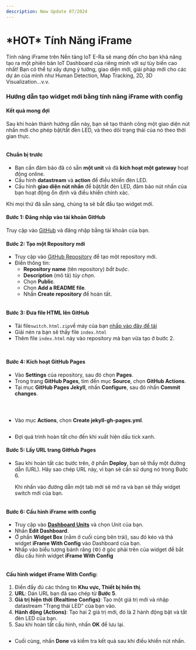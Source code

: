 ```yaml
---
description: New Update 07/2024
---
```


# \*HOT\* Tính Năng iFrame

Tính năng iFrame trên Nền tảng IoT E-Ra sẽ mang đến cho bạn khả năng tạo ra một phiên bản IoT Dashboard của riêng mình với sự tùy biến cao nhất! Bạn có thể tự xây dựng ý tưởng, giao diện mới, giải pháp mới cho các dự án của mình như Human Detection, Map Tracking, 2D, 3D Visualization...v.v.

### Hướng dẫn tạo widget mới bằng tính năng iFrame with config

#### Kết quả mong đợi

Sau khi hoàn thành hướng dẫn này, bạn sẽ tạo thành công một giao diện nút nhấn mới cho phép bật/tắt đèn LED, và theo dõi trạng thái của nó theo thời gian thực.

<figure><img src="../.gitbook/assets/Screenshot 2024-09-15 at 17.22.18.png" alt=""><figcaption></figcaption></figure>

#### Chuẩn bị trước

* Bạn cần đảm bảo đã có sẵn **một unit** và đã **kích hoạt một gateway** hoạt động online.
* Cấu hình **datastream** và **action** để điều khiển đèn LED.
* Cấu hình **giao diện nút nhấn** để bật/tắt đèn LED, đảm bảo nút nhấn của bạn hoạt động ổn định và điều khiển chính xác.

Khi mọi thứ đã sẵn sàng, chúng ta sẽ bắt đầu tạo widget mới.

#### Bước 1: Đăng nhập vào tài khoản GitHub

Truy cập vào [GitHub](https://github.com/) và đăng nhập bằng tài khoản của bạn.

#### Bước 2: Tạo một Repository mới

* Truy cập vào [GitHub Repository](https://github.com/new) để tạo một repository mới.
* Điền thông tin:
  * **Repository name** (tên repository) _bắt buộc_.&#x20;
  * **Description** (mô tả) _tùy chọn_.
  * Chọn **Public**.
  * Chọn **Add a README file**.
  * Nhấn **Create repository** để hoàn tất.

<figure><img src="../.gitbook/assets/Screenshot 2024-09-15 at 11.32.07.png" alt=""><figcaption></figcaption></figure>

#### Bước 3: Đưa file HTML lên GitHub

* Tải file`switch.html.zip`về máy của bạn [nhấp vào đây để tải](https://github.com/eoh-jsc/era-widget-switch/raw/main/switch.html.zip)
* Giải nén ra bạn sẽ thấy file `index.html`
* Thêm file `index.html` này vào repository mà bạn vừa tạo ở bước 2.

<figure><img src="../.gitbook/assets/Screenshot 2024-09-15 at 11.59.37.png" alt=""><figcaption></figcaption></figure>

<figure><img src="../.gitbook/assets/Screenshot 2024-09-15 at 13.04.52.png" alt=""><figcaption></figcaption></figure>

#### Bước 4: Kích hoạt GitHub Pages

* Vào **Settings** của repository, sau đó chọn **Pages**.
* Trong trang **GitHub Pages**, tìm đến mục **Source**, chọn **GitHub Actions**.
* Tại mục **GitHub Pages Jekyll**, nhấn **Configure**, sau đó nhấn **Commit changes**.

<figure><img src="../.gitbook/assets/Screenshot 2024-09-15 at 12.15.48.png" alt=""><figcaption></figcaption></figure>

<figure><img src="../.gitbook/assets/Screenshot 2024-09-15 at 12.21.45.png" alt=""><figcaption></figcaption></figure>

<figure><img src="../.gitbook/assets/Screenshot 2024-09-15 at 12.24.46.png" alt=""><figcaption></figcaption></figure>

* Vào mục **Actions**, chọn **Create jekyll-gh-pages.yml**.

<figure><img src="../.gitbook/assets/Screenshot 2024-09-15 at 12.29.17.png" alt=""><figcaption></figcaption></figure>

* Đợi quá trình hoàn tất cho đến khi xuất hiện dấu tick xanh.

#### Bước 5: Lấy URL trang GitHub Pages

*   Sau khi hoàn tất các bước trên, ở phần **Deploy**, bạn sẽ thấy một đường dẫn (URL). Hãy sao chép URL này, vì bạn sẽ cần sử dụng nó trong Bước 6.

    Khi nhấn vào đường dẫn một tab mới sẽ mở ra và bạn sẽ thấy widget switch mới của bạn.&#x20;

<figure><img src="../.gitbook/assets/Screenshot 2024-09-15 at 12.38.28.png" alt=""><figcaption></figcaption></figure>

#### Bước 6: Cấu hình iFrame with config

* Truy cập vào [**Dashboard Units**](https://app.e-ra.io/) và chọn Unit của bạn.
* Nhấn **Edit Dashboard**.
* Ở phần **Widget Box** (nằm ở cuối cùng bên trái), sau đó kéo và thả widget **iFrame With Config** vào Dashboard của bạn.
* Nhấp vào biểu tượng bánh răng (⚙️) ở góc phải trên của widget để bắt đầu cấu hình widget **iFrame With Config**

<figure><img src="../.gitbook/assets/Screenshot 2024-09-15 at 20.16.22.png" alt=""><figcaption></figcaption></figure>

#### Cấu hình widget **iFrame With Config**:

1. Điền đầy đủ các thông tin **Khu vực, Thiết bị hiển thị**.
2. **URL**: Dán URL bạn đã sao chép từ **Bước 5**.
3. **Giá trị hiện thời (Realtime Configs)**: Tạo một giá trị mới và nhập datastream "Trạng thái LED" của bạn vào.
4. **Hành động (Actions)**: Tạo hai  2 giá trị mới, đó là 2 hành động bật và tắt đèn LED của bạn.
5. Sau khi hoàn tất cấu hình, nhấn **OK** để lưu lại.

<figure><img src="../.gitbook/assets/Screenshot 2024-09-15 at 17.37.33.png" alt=""><figcaption></figcaption></figure>

* Cuối cùng, nhấn **Done** và kiểm tra kết quả sau khi điều khiển nút nhấn.

<figure><img src="../.gitbook/assets/Screenshot 2024-09-15 at 20.31.23.png" alt=""><figcaption></figcaption></figure>

<figure><img src="../.gitbook/assets/Screenshot 2024-09-15 at 20.35.03.png" alt=""><figcaption></figcaption></figure>

<figure><img src="../.gitbook/assets/Screenshot 2024-09-15 at 20.36.43.png" alt=""><figcaption></figcaption></figure>
